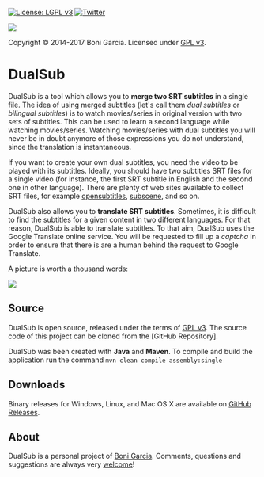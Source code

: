[![License: LGPL v3](https://img.shields.io/badge/License-LGPL%20v3-green.svg)](https://www.gnu.org/licenses/lgpl-3.0)
[![Twitter](https://img.shields.io/badge/follow-@boni_gg-green.svg)](https://twitter.com/boni_gg)

[![][Logo]][Site]

Copyright &copy; 2014-2017 Boni Garcia. Licensed under [GPL v3].

DualSub
=======

DualSub is a tool which allows you to **merge two SRT subtitles** in a single file. The idea of using merged subtitles (let's call them *dual subtitles* or *bilingual subtitles*) is to watch movies/series in original version with two sets of subtitles. This can be used to learn a second language while watching movies/series. Watching movies/series with dual subtitles you will never be in doubt anymore of those expressions you do not understand, since the translation is instantaneous.

If you want to create your own dual subtitles, you need the video to be played with its subtitles. Ideally, you should have two subtitles SRT files for a single video (for instance, the first SRT subtitle in English and the second one in other language). There are plenty of web sites available to collect SRT files, for example [opensubtitles], [subscene], and so on.

DualSub also allows you to **translate SRT subtitles**. Sometimes, it is difficult to find the subtitles for a given content in two different languages. For that reason, DualSub is able to translate subtitles. To that aim, DualSub uses the Google Translate online service. You will be requested to fill up a *captcha* in order to ensure that there is are a human behind the request to Google Translate.

A picture is worth a thousand words:

![][screenshot]


Source
------

DualSub is open source, released under the terms of [GPL v3]. The source code of this project can be cloned from the [GitHub Repository].

DualSub was been created with **Java** and **Maven**. To compile and build the application run the command `mvn clean compile assembly:single`

Downloads
---------

Binary releases for Windows, Linux, and Mac OS X are available on [GitHub Releases].

About
-----

DualSub is a personal project of [Boni Garcia]. Comments, questions and suggestions are always very [welcome]!

[Logo]: http://bonigarcia.github.io/dualsub/img/dualsub.png
[GPL v3]: https://www.gnu.org/copyleft/gpl.html
[Site]: http://bonigarcia.github.io/dualsub/
[Boni Garcia]: http://bonigarcia.github.io/
[GitHub Releases]: https://github.com/bonigarcia/dualsub/releases
[opensubtitles]: http://www.opensubtitles.org/
[subscene]: http://subscene.com/
[welcome]: https://groups.google.com/forum/?hl=es#!forum/dualsub
[screenshot]: http://bonigarcia.github.io/dualsub/img/dualsub-collage.png
